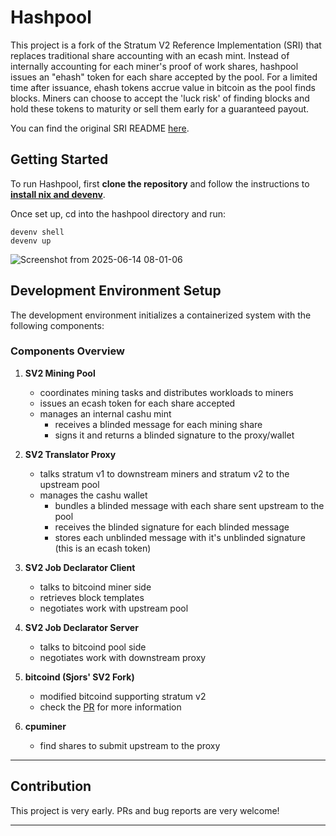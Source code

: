 # Hashpool

This project is a fork of the Stratum V2 Reference Implementation (SRI) that replaces traditional share accounting with an ecash mint. Instead of internally accounting for each miner's proof of work shares, hashpool issues an "ehash" token for each share accepted by the pool. For a limited time after issuance, ehash tokens accrue value in bitcoin as the pool finds blocks. Miners can choose to accept the 'luck risk' of finding blocks and hold these tokens to maturity or sell them early for a guaranteed payout.

You can find the original SRI README [here](https://github.com/stratum-mining/stratum/blob/main/README.md).

## Getting Started

To run Hashpool, first **clone the repository** and follow the instructions to **[install nix and devenv](https://devenv.sh/getting-started/)**.

Once set up, cd into the hashpool directory and run:

```
devenv shell
devenv up
```

![Screenshot from 2025-06-14 08-01-06](https://github.com/user-attachments/assets/f26ca6ed-9178-419e-bfa4-25ba4fb022cf)

## Development Environment Setup

The development environment initializes a containerized system with the following components:

### Components Overview

1. **SV2 Mining Pool**
   - coordinates mining tasks and distributes workloads to miners
   - issues an ecash token for each share accepted
   - manages an internal cashu mint
      - receives a blinded message for each mining share
      - signs it and returns a blinded signature to the proxy/wallet

2. **SV2 Translator Proxy**
   - talks stratum v1 to downstream miners and stratum v2 to the upstream pool
   - manages the cashu wallet
      - bundles a blinded message with each share sent upstream to the pool
      - receives the blinded signature for each blinded message
      - stores each unblinded message with it's unblinded signature (this is an ecash token)

3. **SV2 Job Declarator Client**
   - talks to bitcoind miner side
   - retrieves block templates
   - negotiates work with upstream pool

4. **SV2 Job Declarator Server**
   - talks to bitcoind pool side
   - negotiates work with downstream proxy

5. **bitcoind (Sjors' SV2 Fork)**
   - modified bitcoind supporting stratum v2
   - check the [PR](https://github.com/bitcoin/bitcoin/pull/29432) for more information

6. **cpuminer**
   - find shares to submit upstream to the proxy

---

## Contribution

This project is very early. PRs and bug reports are very welcome!

---

